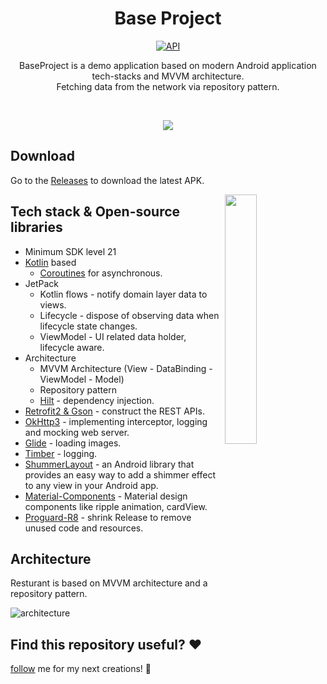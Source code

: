 <h1 align="center"> Base Project </h1>

<p align="center">
  <a href="https://android-arsenal.com/api?level=21"><img alt="API" src="https://img.shields.io/badge/API-21%2B-brightgreen.svg?style=flat"/></a>
</p>

<p align="center">  
BaseProject is a demo application based on modern Android application tech-stacks and MVVM architecture.<br>
Fetching data from the network via repository pattern.
</p>
</br>

<p align="center">
<img src="/api/preview.png"/>
</p>

## Download

Go to the [Releases](https://github.com/zerox321/BaseProject/releases) to download the latest APK.

<img src="/api/gif.gif" align="right" width="32%"/>

## Tech stack & Open-source libraries

- Minimum SDK level 21
- [Kotlin](https://kotlinlang.org/) based
  + [Coroutines](https://github.com/Kotlin/kotlinx.coroutines) for asynchronous.
- JetPack
  - Kotlin flows - notify domain layer data to views.
  - Lifecycle - dispose of observing data when lifecycle state changes.
  - ViewModel - UI related data holder, lifecycle aware.
- Architecture
  - MVVM Architecture (View - DataBinding - ViewModel - Model)
  - Repository pattern
  - [Hilt](https://developer.android.com/training/dependency-injection/hilt-android) - dependency
    injection.
- [Retrofit2 & Gson](https://github.com/square/retrofit) - construct the REST APIs.
- [OkHttp3](https://github.com/square/okhttp) - implementing interceptor, logging and mocking web
  server.
- [Glide](https://github.com/bumptech/glide) - loading images.
- [Timber](https://github.com/JakeWharton/timber) - logging.
- [ShummerLayout](https://facebook.github.io/shimmer-android/) - an Android library that provides an
  easy way to add a shimmer effect to any view in your Android app.
- [Material-Components](https://github.com/material-components/material-components-android) -
  Material design components like ripple animation, cardView.
- [Proguard-R8](https://developer.android.com/studio/build/shrink-code) - shrink Release to remove
  unused code and resources.

## Architecture

Resturant is based on MVVM architecture and a repository pattern.

![architecture](https://user-images.githubusercontent.com/24237865/77502018-f7d36000-6e9c-11ea-92b0-1097240c8689.png)

## Find this repository useful? :heart:

[follow](https://github.com/zerox321) me for my next creations! 🤩

